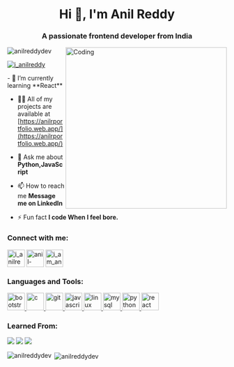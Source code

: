 <h1 align="center">Hi 👋, I'm Anil Reddy</h1>
<h3 align="center">A passionate frontend developer from India</h3>
<img align="right" alt="Coding" width="370" src="https://cdn.dribbble.com/users/1059583/screenshots/4171367/coding-freak.gif">

<p align="left"> <img src="https://komarev.com/ghpvc/?username=anilreddydev&label=Profile%20views&color=0e75b6&style=flat" alt="anilreddydev" /> </p>

<p align="left"> <a href="https://linkedin.com/in/anil-reddy-513866227" target="blank"><img src="https://img.shields.io/badge/LinkedIn-0077B5?style=for-the-badge&logo=linkedin&logoColor=white" alt="i_anilreddy" /></a> </p>
- 🌱 I’m currently learning **React**

- 👨‍💻 All of my projects are available at [https://anilrportfolio.web.app/](https://anilrportfolio.web.app/)

- 💬 Ask me about **Python,JavaScript**

- 📫 How to reach me **Message me on LinkedIn**

- ⚡ Fun fact **I code When I feel bore.**

<h3 align="left">Connect with me:</h3>
<p align="left">
<a href="https://twitter.com/i_anilreddy" target="blank"><img align="center" src="https://img.icons8.com/fluency/512/twitter.png" alt="i_anilreddy" height="40" width="40" /></a>
<a href="https://linkedin.com/in/anil-reddy-513866227" target="blank"><img align="center" src="https://img.icons8.com/fluency/512/linkedin-circled.png" alt="anil-reddy-513866227" height="40" width="40" /></a>
<a href="https://instagram.com/i_am_anilreddy" target="blank"><img align="center" src="https://img.icons8.com/fluency/512/instagram-new.png" alt="i_am_anilreddy" height="40" width="40" /></a>
</p>

<h3 align="left">Languages and Tools:</h3>
<p align="left"> <a href="https://getbootstrap.com" target="_blank" rel="noreferrer"> <img src="https://img.icons8.com/color/512/bootstrap.png" alt="bootstrap" width="40" height="40"/> </a> <a href="https://www.cprogramming.com/" target="_blank" rel="noreferrer"> <img src="https://img.icons8.com/color/512/c-programming.png" alt="c" width="40" height="40"/> </a> <a href="https://git-scm.com/" target="_blank" rel="noreferrer"> <img src="https://www.vectorlogo.zone/logos/git-scm/git-scm-icon.svg" alt="git" width="40" height="40"/> </a> <a href="https://developer.mozilla.org/en-US/docs/Web/JavaScript" target="_blank" rel="noreferrer"> <img src="https://img.icons8.com/color/512/javascript.png" alt="javascript" width="40" height="40"/> </a> <a href="https://www.linux.org/" target="_blank" rel="noreferrer"> <img src="https://img.icons8.com/color/512/linux.png" alt="linux" width="40" height="40"/> </a> <a href="https://www.mysql.com/" target="_blank" rel="noreferrer"> <img src="https://img.icons8.com/color/512/mysql-logo.png" alt="mysql" width="40" height="40"/> </a> <a href="https://www.python.org" target="_blank" rel="noreferrer"> <img src="https://img.icons8.com/color/512/python.png" alt="python" width="40" height="40"/> </a> <a href="https://reactjs.org/" target="_blank" rel="noreferrer"> <img src="https://img.icons8.com/officel/512/react.png" alt="react" width="40" height="40"/> </a> </p>

<h3 align="left">Learned From:</h3>
<img src="https://img.shields.io/badge/YouTube-FF0000?style=for-the-badge&logo=youtube&logoColor=white"/>
<img src="https://img.shields.io/badge/freecodecamp-27273D?style=for-the-badge&logo=freecodecamp&logoColor=white"/>
<img src="https://img.shields.io/badge/Coursera-0056D2?style=for-the-badge&logo=Coursera&logoColor=white"/>

<p><img align="left" src="https://github-readme-stats.vercel.app/api/top-langs?username=anilreddydev&show_icons=true&locale=en&layout=compact&theme=merko" alt="anilreddydev" /></p>

<p>&nbsp;<img align="center" src="https://github-readme-stats.vercel.app/api?username=anilreddydev&show_icons=true&locale=en&theme=merko" alt="anilreddydev" /></p>


